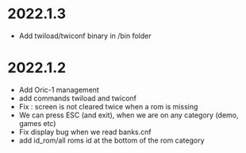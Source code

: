 # 2022.1.3
* Add twiload/twiconf binary in /bin folder


# 2022.1.2
* Add Oric-1 management
* add commands twiload and twiconf
* Fix : screen is not cleared twice when a rom is missing
* We can press ESC (and exit), when we are on any category (demo, games etc)
* Fix display bug when we read banks.cnf
* add id_rom/all roms id at the bottom of the rom category